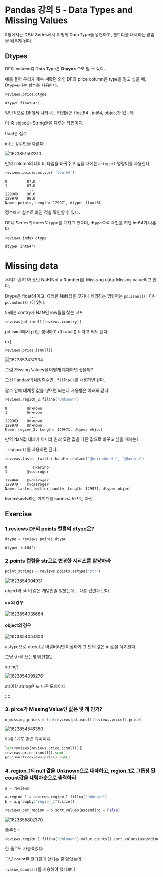 # Pandas 강의 5 - Data Types and Missing Values



5장에서는 DF와 Series에서 어떻게 Data Type을 발견하고, 엔트리를 대체하는 방법을 배우게 된다.



## Dtypes



DF의 column의 Data Type은 **Dtpyes** 으로 알 수 있다.

예를 들어 우리가 계속 써왔던 와인 DF의 price column은 type을 알고 싶을 때, Dtypes라는 함수를 사용한다.

```python
reviews.price.dtype
```

```
dtype('float64')
```





일반적으로 DF에서 나타나는 타입들은 float64 , int64, object가 있는데

이 중 object는 String들을 다루는 타입이다.

float은 실수

int는 정수만을 다룬다.

![1623851502310](assets/1623851502310.png)





만약 column의 데이터 타입을 바꿔주고 싶을 때에는 `astype()` 명령어를 사용한다.

```python
reviews.points.astype('float64')
```

```
0         87.0
1         87.0
          ... 
129969    90.0
129970    90.0
Name: points, Length: 129971, dtype: float64
```

정수에서 실수로 바뀐 것을 확인할 수 있다.





DF나 Series의 index도 type을 가지고 있으며, dtype으로 확인을 하면 int64가 나온다.

```python
reviews.index.dtype
```

```
dtype('int64')
```



# Missing data

우리가 흔히 봐 왔던 NaN(Not a Number)를 Misssing data, Missing value라고 한다.

Dtype은 float64이고, 이러한 NaN값을 찾거나 제외하는 명령어는 `pd.isnull()` 이나 `pd.notnull()`이 있다.



아래는 contry가 NaN인 row들을 찾는 코드

```python
reviews[pd.isnull(reviews.country)]
```

pd.isnull에서 pd는 생략하고 df.isnull() 이라고 써도 된다.

ex)

```python
reviews.price.isnull()
```



![1623852437934](assets/1623852437934.png)





그럼 Missing Values을 어떻게 대체하면 좋을까?

그건 Pandas의 내장함수인 `.fillna()`를 사용하면 된다.

괄호 안에 대체할 값을 넣으면 되는데 사용법은 아래와 같다.

```python
reviews.region_2.fillna("Unknown")
```

```
0         Unknown
1         Unknown
           ...   
129969    Unknown
129970    Unknown
Name: region_2, Length: 129971, dtype: object
```





만약 NaN값 대체가 아니라 원래 있던 값을 다른 값으로 바꾸고 싶을 때에는?

`.replace()`를 사용하면 된다. 

```python
reviews.taster_twitter_handle.replace("@kerinokeefe", "@kerino")
```

```
0            @kerino
1         @vossroger
             ...    
129969    @vossroger
129970    @vossroger
Name: taster_twitter_handle, Length: 129971, dtype: object
```

kerinokeefe라는 아이디를 kerino로 바꾸는 과정





## Exercise



### 1.reviews DF의 points 컬럼의 dtype은?

```python
dtype = reviews.points.dtype
```

```
dtype('int64')
```





### 2.points 컬럼을 str으로 변경한 시리즈를 할당하라

```python
point_strings = reviews.points.astype("str")
```

![1623854004931](assets/1623854004931.png)



object와 str이 같은 개념인줄 알았는데... 다른 값인가 보다.



#### str의 경우

![1623854035684](assets/1623854035684.png)



#### object의 경우

![1623854054353](assets/1623854054353.png)



astype으로 object로 바꿔버리면 이상하게 그 안의 값은 int값을 유지한다.

그냥 str을 쓰는게 맘편할듯



string?

![1623854098276](assets/1623854098276.png)



str이랑 string은 또 다른 모양이다.

;;;;







### 3. pirce가 Missing Value인 값은 몇 개 인가?

```python
n_missing_prices = len(reviews[pd.isnull(reviews.price)].price)
```

![1623854546350](assets/1623854546350.png)





아래 3개도 같은 의미이다.

```python
len(reviews[reviews.price.isnull()])
reviews.price.isnull().sum()
pd.isnull(reviews.price).sum()
```







### 4. region_1의 null 값을 Unknown으로 대체하고, region_1로 그룹핑 된 count값을 내림차순으로 출력하라

```python
a = reviews

a.region_1 = reviews.region_1.fillna("Unknown")
b = a.groupby("region_1").size()

reviews_per_region = b.sort_values(ascending = False)
```



![1623855802370](assets/1623855802370.png)





솔루션 : 

```python
reviews.region_1.fillna('Unknown').value_counts().sort_values(ascending=False)
```



한 줄로도 가능했었다.

그냥 count로 안되길래 안되는 줄 알았는데... 

`.value_counts()`를 사용해야 했나보다